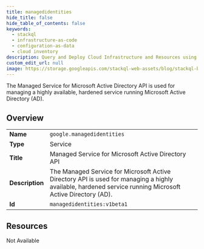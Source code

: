```yaml
---
title: managedidentities
hide_title: false
hide_table_of_contents: false
keywords:
  - stackql
  - infrastructure-as-code
  - configuration-as-data
  - cloud inventory
description: Query and Deploy Cloud Infrastructure and Resources using SQL
custom_edit_url: null
image: https://storage.googleapis.com/stackql-web-assets/blog/stackql-blog-post-featured-image.png
---
```

The Managed Service for Microsoft Active Directory API is used for managing a highly available, hardened service running Microsoft Active Directory (AD).  
    

## Overview
<table><tbody>
<tr><td><b>Name</b></td><td><code>google.managedidentities</code></td></tr>
<tr><td><b>Type</b></td><td>Service</td></tr>
<tr><td><b>Title</b></td><td>Managed Service for Microsoft Active Directory API</td></tr>
<tr><td><b>Description</b></td><td>The Managed Service for Microsoft Active Directory API is used for managing a highly available, hardened service running Microsoft Active Directory (AD).</td></tr>
<tr><td><b>Id</b></td><td><code>managedidentities:v1beta1</code></td></tr>
</tbody></table>

## Resources
<div class="row"><div class="providerDocColumn">Not Available</div></div>